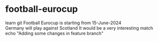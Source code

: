 # football-eurocup
learn git
Football Eurocup is starting from 15-June-2024
<br>
Germany will play against Scotland
It would be a very interesting match
echo "Adding some changes in feature branch"

